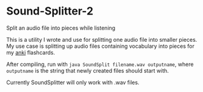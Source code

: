 # Sound-Splitter-2
Split an audio file into pieces while listening

This is a utility I wrote and use for splitting one audio file into smaller pieces.
My use case is splitting up audio files containing vocabulary into pieces for my
[anki](https://github.com/dae/anki) flashcards.

After compiling, run with `java SoundSplit filename.wav outputname`,
where `outputname` is the string that newly created files should start with.

Currently SoundSplitter will only work with .wav files.
